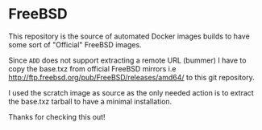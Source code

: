 # FreeBSD

This repository is the source of automated Docker images builds to have some sort of "Official" FreeBSD images.

Since `ADD` does not support extracting a remote URL (bummer) I have to copy the base.txz from official FreeBSD mirrors i.e http://ftp.freebsd.org/pub/FreeBSD/releases/amd64/ to this git repository.

I used the scratch image as source as the only needed action is to extract the base.txz tarball to have a minimal installation.

Thanks for checking this out!